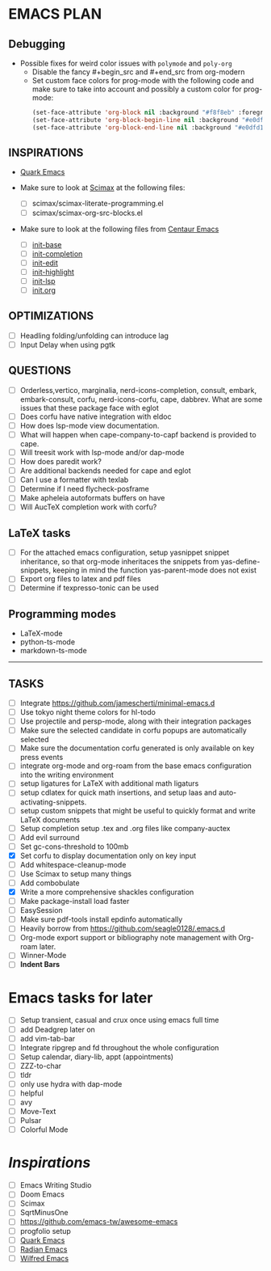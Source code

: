 # EMACS PLAN

## Debugging

- Possible fixes for weird color issues with `polymode` and `poly-org`
  - Disable the fancy #+begin_src and #+end_src from org-modern
  - Set custom face colors for prog-mode with the following code and make sure to take into account and possibly a custom color for prog-mode:
    ```el
    (set-face-attribute 'org-block nil :background "#f8f8eb" :foreground "#00007f" :height 0.9)
    (set-face-attribute 'org-block-begin-line nil :background "#e0dfd1" :foreground "#545454")
    (set-face-attribute 'org-block-end-line nil :background "#e0dfd1" :foreground "#545454")
    ```

## INSPIRATIONS

- [Quark Emacs](https://github.com/PythonNut/quark-emacs)

- Make sure to look at [Scimax](https://github.com/jkitchin/scimax) at the following files:
  - [ ] scimax/scimax-literate-programming.el
  - [ ] scimax/scimax-org-src-blocks.el

- Make sure to look at the following files from [Centaur Emacs](https://github.com/seagle0128/.emacs.d)
  - [ ] [init-base](https://github.com/seagle0128/.emacs.d/blob/master/lisp/init-base.el)
  - [ ] [init-completion](https://github.com/seagle0128/.emacs.d/blob/master/lisp/init-completion.el)
  - [ ] [init-edit](https://github.com/seagle0128/.emacs.d/blob/master/lisp/init-edit.el)
  - [ ] [init-highlight](https://github.com/seagle0128/.emacs.d/blob/master/lisp/init-highlight.el)
  - [ ] [init-lsp](https://github.com/seagle0128/.emacs.d/blob/master/lisp/init-lsp.el)
  - [ ] [init.org](https://github.com/seagle0128/.emacs.d/blob/master/lisp/init-org.el)

## OPTIMIZATIONS

- [ ] Headling folding/unfolding can introduce lag
- [ ] Input Delay when using pgtk

## QUESTIONS

- [ ] Orderless,vertico, marginalia, nerd-icons-completion, consult, embark, embark-consult, corfu, nerd-icons-corfu, cape, dabbrev. What are some issues that these package face with eglot
- [ ] Does corfu have native integration with eldoc
- [ ] How does lsp-mode view documentation.
- [ ] What will happen when cape-company-to-capf backend is provided to cape.
- [ ] Will treesit work with lsp-mode and/or dap-mode
- [ ] How does paredit work?
- [ ] Are additional backends needed for cape and eglot
- [ ] Can I use a formatter with texlab
- [ ] Determine if I need flycheck-posframe
- [ ] Make apheleia autoformats buffers on have
- [ ] Will AucTeX completion work with corfu?

## LaTeX tasks

- [ ] For the attached emacs configuration, setup yasnippet snippet inheritance, so that org-mode inheritaces the snippets from yas-define-snippets, keeping in mind the function yas-parent-mode does not exist
- [ ] Export org files to latex and pdf files
- [ ] Determine if texpresso-tonic can be used

## Programming modes

- LaTeX-mode
- python-ts-mode
- markdown-ts-mode

---

## TASKS

- [ ] Integrate <https://github.com/jamescherti/minimal-emacs.d>
- [ ] Use tokyo night theme colors for hl-todo
- [ ] Use projectile and persp-mode, along with their integration packages
- [ ] Make sure the selected candidate in corfu popups are automatically selected
- [ ] Make sure the documentation corfu generated is only available on key press events
- [ ] integrate org-mode and org-roam from the base emacs configuration into the writing environment
- [ ] setup ligatures for LaTeX with additional math ligaturs
- [ ] setup cdlatex for quick math insertions, and setup laas and auto-activating-snippets.
- [ ] setup custom snippets that might be useful to quickly format and write LaTeX documents
- [ ] Setup completion setup .tex and .org files like company-auctex
- [ ] Add evil surround
- [ ] Set gc-cons-threshold to 100mb
- [x] Set corfu to display documentation only on key input
- [ ] Add whitespace-cleanup-mode
- [ ] Use Scimax to setup many things
- [ ] Add combobulate
- [x] Write a more comprehensive shackles configuration
- [ ] Make package-install load faster
- [ ] EasySession
- [ ] Make sure pdf-tools install epdinfo automatically
- [ ] Heavily borrow from <https://github.com/seagle0128/.emacs.d>
- [ ] Org-mode export support or bibliography note management with Org-roam later.
- [ ] Winner-Mode
- [ ] **Indent Bars**

# Emacs tasks for later

- [ ] Setup transient, casual and crux once using emacs full time
- [ ] add Deadgrep later on
- [ ] add vim-tab-bar
- [ ] Integrate ripgrep and fd throughout the whole configuration
- [ ] Setup calendar, diary-lib, appt (appointments)
- [ ] ZZZ-to-char
- [ ] tldr
- [ ] only use hydra with dap-mode
- [ ] helpful
- [ ] avy
- [ ] Move-Text
- [ ] Pulsar
- [ ] Colorful Mode

# **_Inspirations_**

- [ ] Emacs Writing Studio
- [ ] Doom Emacs
- [ ] Scimax
- [ ] SqrtMinusOne
- [ ] <https://github.com/emacs-tw/awesome-emacs>
- [ ] progfolio setup
- [ ] [Quark Emacs](https://github.com/PythonNut/quark-emacs)
- [ ] [Radian Emacs](https://github.com/radian-software/radian)
- [ ] [Wilfred Emacs](https://www.wilfred.me.uk/.emacs.d/init.html)
